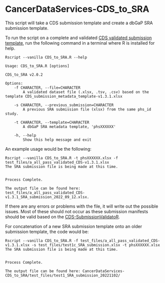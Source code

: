 # CancerDataServices-CDS_to_SRA
This script will take a CDS submission template and create a dbGaP SRA submission template.

To run the script on a complete and validated [CDS validated submission template](https://github.com/CBIIT/CancerDataServices-SubmissionValidationR), run the following command in a terminal where R is installed for help.

```
Rscript --vanilla CDS_to_SRA.R --help
```

```
Usage: CDS_to_SRA.R [options]

CDS_to_SRA v2.0.2

Options:
	-f CHARACTER, --file=CHARACTER
		A validated dataset file (.xlsx, .tsv, .csv) based on the template CDS_submission_metadata_template-v1.3.1.xlsx

	-s CHARACTER, --previous_submission=CHARACTER
		A previous SRA submission file (xlsx) from the same phs_id study.

	-t CHARACTER, --template=CHARACTER
		A dbGaP SRA metadata template, 'phsXXXXXX'

	-h, --help
		Show this help message and exit
```

An example usage would be the following:

```
Rscript --vanilla CDS_to_SRA.R -t phsXXXXXX.xlsx -f test_files/a_all_pass_validated_CDS-v1.3.1.xlsx 
The SRA submission file is being made at this time.


Process Complete.

The output file can be found here: test_files/a_all_pass_validated_CDS-v1.3.1_SRA_submission_2022_09_12.xlsx.
```

If there are any errors or problems with the file, it will write out the possible issues. Most of these should not occur as these submission manifests should be valid based on the [CDS-SubmissionValidatoR](https://github.com/CBIIT/CancerDataServices-SubmissionValidationR).

For concatenation of a new SRA submission template onto an older submission template, the code would be:

```
Rscript --vanilla CDS_to_SRA.R -f test_files/a_all_pass_validated_CDS-v1.3.1.xlsx -s test_files/test1c_SRA_submission.xlsx -t phsXXXXXX.xlsx 
The SRA submission file is being made at this time.


Process Complete.

The output file can be found here: CancerDataServices-CDS_to_SRA/test_files/test1_SRA_submission_20221102/
```
